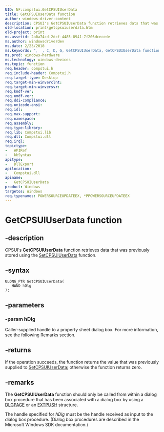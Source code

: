 ```yaml
---
UID: NF:compstui.GetCPSUIUserData
title: GetCPSUIUserData function
author: windows-driver-content
description: CPSUI's GetCPSUIUserData function retrieves data that was previously stored using the SetCPSUIUserData function.
old-location: print\getcpsuiuserdata.htm
old-project: print
ms.assetid: 2a0a74cd-2dcf-4485-8941-7f205dcecede
ms.author: windowsdriverdev
ms.date: 2/23/2018
ms.keywords: ",  , C, D, G, GetCPSUIUserData, GetCPSUIUserData function [Print Devices], I, P, S, U, a, compstui/GetCPSUIUserData, cpsuifnc_78057e6d-1a47-4b92-9d43-881ab0935169.xml, e, print.getcpsuiuserdata, r, s, t"
ms.prod: windows-hardware
ms.technology: windows-devices
ms.topic: function
req.header: compstui.h
req.include-header: Compstui.h
req.target-type: Desktop
req.target-min-winverclnt: 
req.target-min-winversvr: 
req.kmdf-ver: 
req.umdf-ver: 
req.ddi-compliance: 
req.unicode-ansi: 
req.idl: 
req.max-support: 
req.namespace: 
req.assembly: 
req.type-library: 
req.lib: Compstui.lib
req.dll: Compstui.dll
req.irql: 
topictype:
-	APIRef
-	kbSyntax
apitype:
-	DllExport
apilocation:
-	Compstui.dll
apiname:
-	GetCPSUIUserData
product: Windows
targetos: Windows
req.typenames: POWERSOURCEUPDATEEX, *PPOWERSOURCEUPDATEEX
---
```


# GetCPSUIUserData function


## -description


CPSUI's <b>GetCPSUIUserData</b> function retrieves data that was previously stored using the <a href="..\compstui\nf-compstui-setcpsuiuserdata.md">SetCPSUIUserData</a> function.


## -syntax


````
ULONG_PTR GetCPSUIUserData(
   HWND hDlg
);
````


## -parameters




### -param hDlg

Caller-supplied handle to a property sheet dialog box. For more information, see the following Remarks section.


## -returns



If the operation succeeds, the function returns the value that was previously supplied to <a href="..\compstui\nf-compstui-setcpsuiuserdata.md">SetCPSUIUserData</a>; otherwise the function returns zero.




## -remarks



The <b>GetCPSUIUserData</b> function should only be called from within a dialog box procedure that has been associated with a dialog box by using a <a href="..\compstui\ns-compstui-_dlgpage.md">DLGPAGE</a> or an <a href="..\compstui\ns-compstui-_extpush.md">EXTPUSH</a> structure.

The handle specified for <i>hDlg</i> must be the handle received as input to the dialog box procedure. (Dialog box procedures are described in the Microsoft Windows SDK documentation.)



